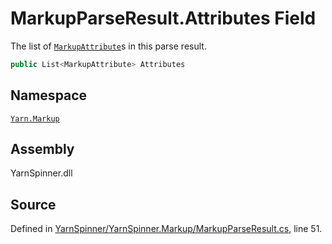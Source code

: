 <!-- This file was generated by a tool. Do not edit this file by hand. -->

# MarkupParseResult.Attributes Field

The list of [`MarkupAttribute`](/api/csharp/yarn.markup/markupattribute.md)s in this parse
result.


```csharp
public List<MarkupAttribute> Attributes
```



## Namespace
[`Yarn.Markup`](/api/csharp/yarn.markup/README.md)

## Assembly
YarnSpinner.dll

## Source
Defined in [YarnSpinner/YarnSpinner.Markup/MarkupParseResult.cs](https://github.com/YarnSpinnerTool/YarnSpinner//blob/develop/YarnSpinner/YarnSpinner.Markup/MarkupParseResult.cs#L51), line 51.
